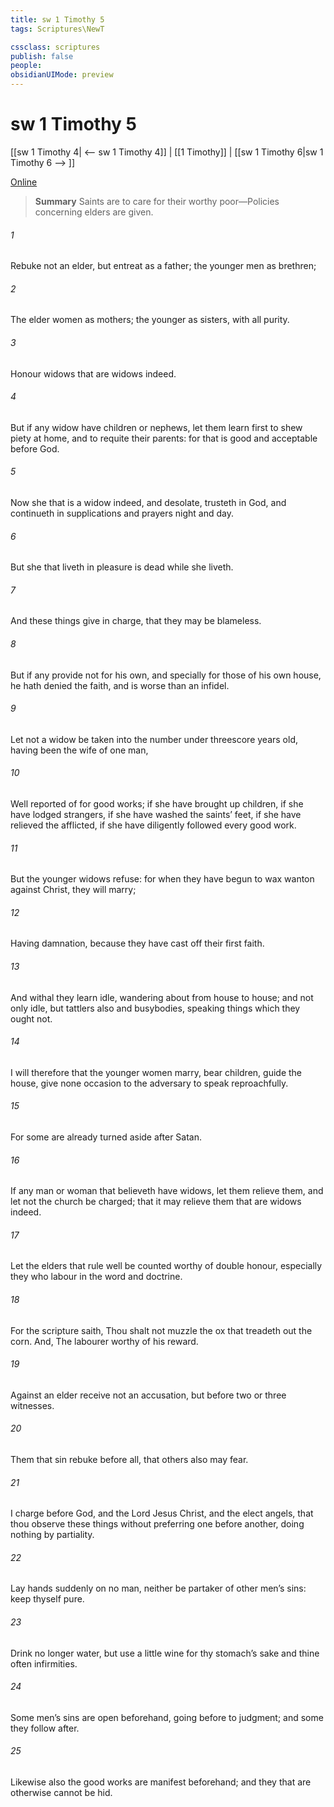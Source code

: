 ```yaml
---
title: sw 1 Timothy 5
tags: Scriptures\NewT

cssclass: scriptures
publish: false
people:
obsidianUIMode: preview
---
```


# sw 1 Timothy 5
[[sw 1 Timothy 4| <-- sw 1 Timothy 4]] | [[1 Timothy]] | [[sw 1 Timothy 6|sw 1 Timothy 6 --> ]]

[Online](https://churchofjesuschrist.org/study/scriptures/nt/1-tim/5?lang=eng)

> __Summary__
Saints are to care for their worthy poor—Policies concerning elders are given.

###### 1 
Rebuke not an elder, but entreat  as a father;  the younger men as brethren;

###### 2 
The elder women as mothers; the younger as sisters, with all purity.

###### 3 
Honour widows that are widows indeed.

###### 4 
But if any widow have children or nephews, let them learn first to shew piety at home, and to requite their parents: for that is good and acceptable before God.

###### 5 
Now she that is a widow indeed, and desolate, trusteth in God, and continueth in supplications and prayers night and day.

###### 6 
But she that liveth in pleasure is dead while she liveth.

###### 7 
And these things give in charge, that they may be blameless.

###### 8 
But if any provide not for his own, and specially for those of his own house, he hath denied the faith, and is worse than an infidel.

###### 9 
Let not a widow be taken into the number under threescore years old, having been the wife of one man,

###### 10 
Well reported of for good works; if she have brought up children, if she have lodged strangers, if she have washed the saints’ feet, if she have relieved the afflicted, if she have diligently followed every good work.

###### 11 
But the younger widows refuse: for when they have begun to wax wanton against Christ, they will marry;

###### 12 
Having damnation, because they have cast off their first faith.

###### 13 
And withal they learn  idle, wandering about from house to house; and not only idle, but tattlers also and busybodies, speaking things which they ought not.

###### 14 
I will therefore that the younger women marry, bear children, guide the house, give none occasion to the adversary to speak reproachfully.

###### 15 
For some are already turned aside after Satan.

###### 16 
If any man or woman that believeth have widows, let them relieve them, and let not the church be charged; that it may relieve them that are widows indeed.

###### 17 
Let the elders that rule well be counted worthy of double honour, especially they who labour in the word and doctrine.

###### 18 
For the scripture saith, Thou shalt not muzzle the ox that treadeth out the corn. And, The labourer  worthy of his reward.

###### 19 
Against an elder receive not an accusation, but before two or three witnesses.

###### 20 
Them that sin rebuke before all, that others also may fear.

###### 21 
I charge  before God, and the Lord Jesus Christ, and the elect angels, that thou observe these things without preferring one before another, doing nothing by partiality.

###### 22 
Lay hands suddenly on no man, neither be partaker of other men’s sins: keep thyself pure.

###### 23 
Drink no longer water, but use a little wine for thy stomach’s sake and thine often infirmities.

###### 24 
Some men’s sins are open beforehand, going before to judgment; and some  they follow after.

###### 25 
Likewise also the good works  are manifest beforehand; and they that are otherwise cannot be hid.

